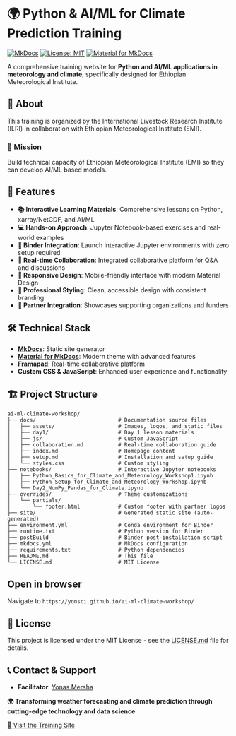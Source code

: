 # 🌍 Python & AI/ML for Climate Prediction Training

[![MkDocs](https://img.shields.io/badge/docs-mkdocs-blue)](https://yonsci.github.io/python-ml-gha-workshop/)
[![License: MIT](https://img.shields.io/badge/License-MIT-yellow.svg)](https://opensource.org/licenses/MIT)
[![Material for MkDocs](https://img.shields.io/badge/material-mkdocs-teal)](https://squidfunk.github.io/mkdocs-material/)

A comprehensive training website for **Python and AI/ML applications in meteorology and climate**, specifically designed for Ethiopian Meteorological Institute.

## 📖 About

This training is organized by the International Livestock Research Institute (ILRI) in collaboration with Ethiopian Meteorological Institute (EMI).


### 🎯 Mission
Build technical capacity of Ethiopian Meteorological Institute (EMI) so they can develop AI/ML based models.

## 🚀 Features

- **📚 Interactive Learning Materials**: Comprehensive lessons on Python, xarray/NetCDF, and AI/ML
- **💻 Hands-on Approach**: Jupyter Notebook-based exercises and real-world examples
- **🚀 Binder Integration**: Launch interactive Jupyter environments with zero setup required
- **🤝 Real-time Collaboration**: Integrated collaborative platform for Q&A and discussions
- **📱 Responsive Design**: Mobile-friendly interface with modern Material Design
- **🎨 Professional Styling**: Clean, accessible design with consistent branding
- **🔗 Partner Integration**: Showcases supporting organizations and funders

## 🛠️ Technical Stack

- **[MkDocs](https://www.mkdocs.org/)**: Static site generator
- **[Material for MkDocs](https://squidfunk.github.io/mkdocs-material/)**: Modern theme with advanced features
- **[Framapad](https://framapad.org/)**: Real-time collaborative platform
- **Custom CSS & JavaScript**: Enhanced user experience and functionality

## 🏗️ Project Structure

```
ai-ml-climate-workshop/
├── docs/                          # Documentation source files
│   ├── assets/                    # Images, logos, and static files
│   ├── day1/                      # Day 1 lesson materials
│   ├── js/                        # Custom JavaScript
│   ├── collaboration.md           # Real-time collaboration guide
│   ├── index.md                   # Homepage content
│   ├── setup.md                   # Installation and setup guide
│   └── styles.css                 # Custom styling
├── notebooks/                     # Interactive Jupyter notebooks
│   ├── Python_Basics_for_Climate_and_Meteorology_Workshop1.ipynb
│   ├── Python_Setup_for_Climate_and_Meteorology_Workshop.ipynb
│   └── Day2_NumPy_Pandas_for_Climate.ipynb
├── overrides/                     # Theme customizations
│   └── partials/
│       └── footer.html            # Custom footer with partner logos
├── site/                          # Generated static site (auto-generated)
├── environment.yml                # Conda environment for Binder
├── runtime.txt                    # Python version for Binder
├── postBuild                      # Binder post-installation script
├── mkdocs.yml                     # MkDocs configuration
├── requirements.txt               # Python dependencies
├── README.md                      # This file
└── LICENSE.md                     # MIT License
```

## **Open in browser**
   Navigate to `https://yonsci.github.io/ai-ml-climate-workshop/`


## 📝 License

This project is licensed under the MIT License - see the [LICENSE.md](LICENSE.md) file for details.

## 📞 Contact & Support

- **Facilitator**: [Yonas Mersha](mailto:yonas.mersha14@gmail.com)

**🌍 Transforming weather forecasting and climate prediction through cutting-edge technology and data science**

[🚀 Visit the Training Site](https://yonsci.github.io/ai-ml-climate-workshop/)

</div>
